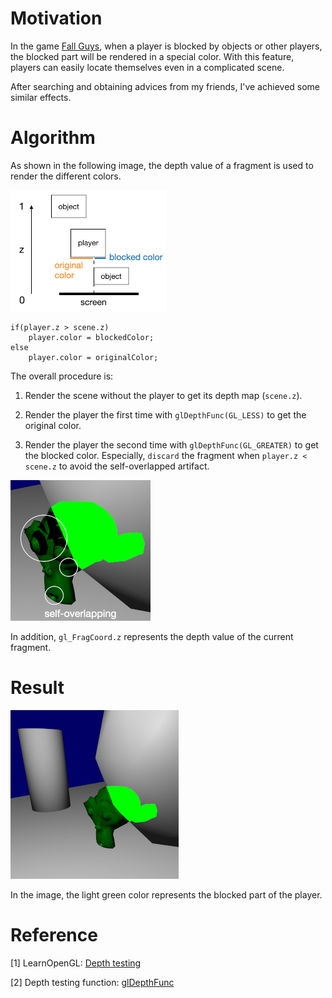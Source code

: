 # Motivation

In the game [Fall Guys](https://www.youtube.com/watch?v=FcITAzKW3fY),
when a player is blocked by objects or other players,
the blocked part will be rendered in a special color.
With this feature, players can easily locate themselves even in a complicated scene.

After searching and obtaining advices from my friends,
I've achieved some similar effects.

# Algorithm

As shown in the following image,
the depth value of a fragment is used to render the different colors.

![overview](./image/overview.png)

    if(player.z > scene.z)
        player.color = blockedColor;
    else
        player.color = originalColor;

The overall procedure is:

1.  Render the scene without the player to get its depth map (`scene.z`).

2.  Render the player the first time with `glDepthFunc(GL_LESS)` to get the original color.

3.  Render the player the second time with `glDepthFunc(GL_GREATER)` to get the blocked color.
    Especially, `discard` the fragment when `player.z < scene.z` to avoid the self-overlapped artifact.

![self_overlap](./image/self_overlap.png)

In addition, `gl_FragCoord.z` represents the depth value of the current fragment.

# Result

![result](./image/result.png)

In the image, the light green color represents the blocked part of the player.

# Reference

[1] LearnOpenGL: [Depth testing](https://learnopengl.com/Advanced-OpenGL/Depth-testing)

[2] Depth testing function: [glDepthFunc](https://www.khronos.org/registry/OpenGL-Refpages/gl4/html/glDepthFunc.xhtml)
